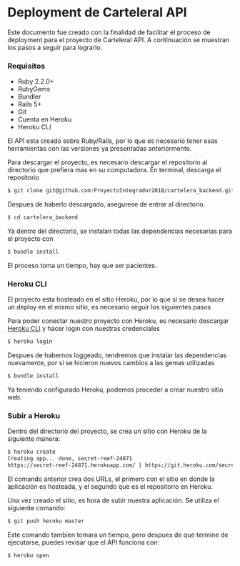 # Deployment de CarteleraI API

Este documento fue creado con la finalidad de facilitar el proceso de deployment para el proyecto de CarteleraI API. A continuación se muestran los pasos a seguir para lograrlo.

### Requisitos

* Ruby 2.2.0+
* RubyGems
* Bundler
* Rails 5+
* Git
* Cuenta en Heroku
* Heroku CLI

El API esta creado sobre Ruby/Rails, por lo que es necesario tener esas herramientas con las versiones ya presentadas anteriormente.

Para descargar el proyecto, es necesario descargar el repositorio al directorio que prefiera mas en su computadora. En terminal, descarga el repositorio
```bash
$ git clone git@github.com:ProyectoIntegrador2018/cartelera_backend.git
```

Despues de haberlo descargado, asegurese de entrar al directorio.
```bash
$ cd cartelera_backend
```

Ya dentro del directorio, se instalan todas las dependencias necesarias para el proyecto con
```bash
$ bundle install
```

El proceso toma un tiempo, hay que ser pacientes.


### Heroku CLI

El proyecto esta hosteado en el sitio Heroku, por lo que si se desea hacer un deploy en el mismo sitio, es necesario seguir los siguientes pasos

Para poder conectar nuestro proyecto con Heroku, es necesario descargar [Heroku CLI](https://devcenter.heroku.com/articles/heroku-cli#download-and-install) y hacer login con nuestras credenciales
```bash
$ heroku login
```

Despues de habernos loggeado, tendremos que instalar las dependencias nuevamente, por si se hicieron nuevos cambios a las gemas utilizadas
```bash
$ bundle install
```

Ya teniendo configurado Heroku, podemos proceder a crear nuestro sitio web.

### Subir a Heroku

Dentro del directorio del proyecto, se crea un sitio con Heroku de la siguiente manera:
```bash
$ heroku create
Creating app... done, secret-reef-24871
https://secret-reef-24871.herokuapp.com/ | https://git.heroku.com/secret-reef-24871.git
```

El comando anterior crea dos URLs, el primero con el sitio en donde la aplicación es hosteada, y el segundo que es el repositorio en Heroku.

Una vez creado el sitio, es hora de subir nuestra aplicación. Se utiliza el siguiente comando:
```bash
$ git push heroku master
```

Este comando tambien tomara un tiempo, pero despues de que termine de ejecutarse, puedes revisar que el API funciona con:
```bash
$ heroku open
```
